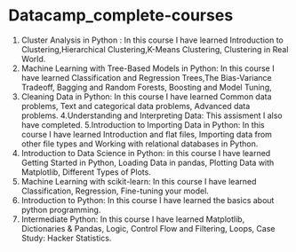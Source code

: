 # Datacamp_complete-courses
1. Cluster Analysis in Python : In this course I have learned Introduction to Clustering,Hierarchical Clustering,K-Means Clustering, Clustering in Real World.
2. Machine Learning with Tree-Based Models in Python: In this course I have learned Classification and Regression Trees,The Bias-Variance Tradeoff, Bagging and Random Forests, Boosting and Model Tuning,
3. Cleaning Data in Python:  In this course I have learned Common data problems, Text and categorical data problems, Advanced data problems. 
4.Understanding and Interpreting Data: This assisment I also have completed.
5.Introduction to Importing Data in Python:  In this course I have learned Introduction and flat files, Importing data from other file types and Working with relational databases in Python.
6. Introduction to Data Science in Python: in this course I have learned Getting Started in Python, Loading Data in pandas, Plotting Data with Matplotlib, Different Types of Plots.
7. Machine Learning with scikit-learn: In this course I have learned Classification, Regression, Fine-tuning your model.
8. Introduction to Python: In this course I have learned the basics about python programming. 
9. Intermediate Python: In this course I have learned Matplotlib, Dictionaries & Pandas, Logic, Control Flow and Filtering, Loops, Case Study: Hacker Statistics.
